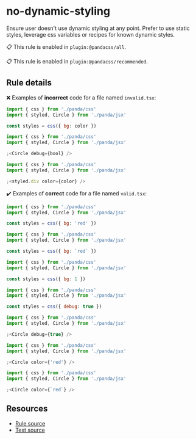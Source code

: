[//]: # 'This file is generated by eslint-docgen. Do not edit it directly.'

# no-dynamic-styling

Ensure user doesn't use dynamic styling at any point. Prefer to use static styles, leverage css variables or recipes for
known dynamic styles.

📋 This rule is enabled in `plugin:@pandacss/all`.

📋 This rule is enabled in `plugin:@pandacss/recommended`.

## Rule details

❌ Examples of **incorrect** code for a file named `invalid.tsx`:

```js
import { css } from './panda/css'
import { styled, Circle } from './panda/jsx'

const styles = css({ bg: color })

import { css } from './panda/css'
import { styled, Circle } from './panda/jsx'

;<Circle debug={bool} />

import { css } from './panda/css'
import { styled, Circle } from './panda/jsx'

;<styled.div color={color} />
```

✔️ Examples of **correct** code for a file named `valid.tsx`:

```js
import { css } from './panda/css'
import { styled, Circle } from './panda/jsx'

const styles = css({ bg: 'red' })

import { css } from './panda/css'
import { styled, Circle } from './panda/jsx'

const styles = css({ bg: `red` })

import { css } from './panda/css'
import { styled, Circle } from './panda/jsx'

const styles = css({ bg: 1 })

import { css } from './panda/css'
import { styled, Circle } from './panda/jsx'

const styles = css({ debug: true })

import { css } from './panda/css'
import { styled, Circle } from './panda/jsx'

;<Circle debug={true} />

import { css } from './panda/css'
import { styled, Circle } from './panda/jsx'

;<Circle color={'red'} />

import { css } from './panda/css'
import { styled, Circle } from './panda/jsx'

;<Circle color={`red`} />
```

## Resources

- [Rule source](/plugin/src/rules/no-dynamic-styling.ts)
- [Test source](/tests/no-dynamic-styling.test.ts)
